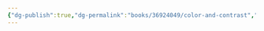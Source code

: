 ```yaml
---
{"dg-publish":true,"dg-permalink":"books/36924049/color-and-contrast","permalink":"/books/36924049/color-and-contrast/","title":"CSS 颜色与对比","metatags":{"description":"","og:site_name":"DavonOs","og:title":"第十一章 颜色与对比","og:type":"article","og:url":"https://zuji.eu.org/books/36924049/color-and-contrast","og:image":"https://images.manning.com/360/480/resize/book/f/235f14b-90f6-43b8-8abd-62bc945d1624/Grant-2ed-HI.png","og:image:width":"200","og:image:alt":"articlecover","og:locale":"zh_cn"},"tags":["program/css"],"dgShowInlineTitle":true}
---
```

